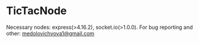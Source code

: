 # TicTacNode

Necessary nodes: express(>4.16.2), socket.io(>1.0.0).
For bug reporting and other: medolovichvova1@gmail.com
